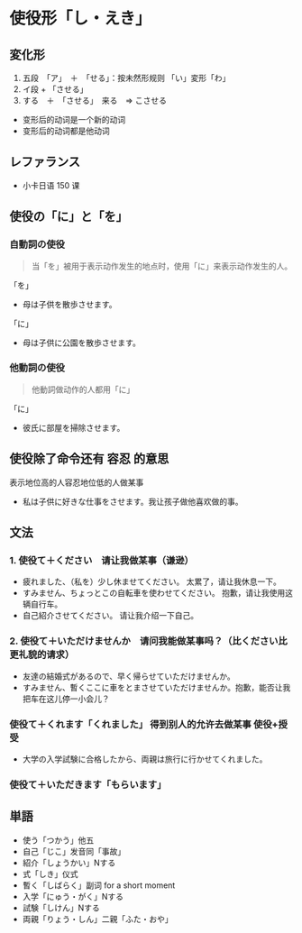 # 使役形「し・えき」

## 変化形

1. 五段　「ア」　＋　「せる」：按未然形规则 「い」変形「わ」
2. イ段 + 「させる」
3. する　＋　「させる」　来る　=> こさせる

- 变形后的动词是一个新的动词
- 变形后的动词都是他动词

## レファランス

- 小卡日语 150 课

## 使役の「に」と「を」

### 自動詞の使役

> 当「を」被用于表示动作发生的地点时，使用「に」来表示动作发生的人。

「を」

- 母は子供を散歩させます。

「に」

- 母は子供に公園を散歩させます。

### 他動詞の使役

> 他動詞做动作的人都用「に」

「に」

- 彼氏に部屋を掃除させます。

## 使役除了命令还有 **容忍** 的意思

表示地位高的人容忍地位低的人做某事

- 私は子供に好きな仕事をさせます。我让孩子做他喜欢做的事。

## 文法

### 1. 使役て＋ください　请让我做某事（谦逊）

- 疲れました、（私を）少し休ませてください。 太累了，请让我休息一下。
- すみません、ちょっとこの自転車を使わせてください。 抱歉，请让我使用这辆自行车。
- 自己紹介させてください。 请让我介绍一下自己。

### 2. 使役て＋いただけませんか　请问我能做某事吗？（比ください比更礼貌的请求）

- 友達の結婚式があるので、早く帰らせていただけませんか。
- すみません、暫くここに車をとまさせていただけませんか。抱歉，能否让我把车在这儿停一小会儿？

### 使役て＋くれます「くれました」 得到**别人的允许去做某事** 使役+授受

- 大学の入学試験に合格したから、両親は旅行に行かせてくれました。

### 使役て＋いただきます「もらいます」

## 単語

- 使う「つかう」他五
- 自己「じこ」发音同「事故」
- 紹介「しょうかい」Nする
- 式「しき」仪式
- 暫く「しばらく」副词 for a short moment
- 入学「にゅう・がく」Nする
- 試験「しけん」Nする
- 両親「りょう・しん」二親「ふた・おや」
